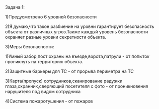 Задача 1:

1)Предусмотрено 6 уровней безопасности


2)Я думаю,что такое разбиение на уровни гарантирует безопасность объекта от различных угроз.Также каждый уровень безопасности охраняет разные уровни секретности объекта.


3)Меры безопасности:

1)Умный забор,пост охраны на въезде,ворота,патрули - от попыток проникнуть на территорию объекта.

2)Защитные барьеры для ТС - от прорыва периметра на ТС

3)Карта(пропуск) сотрудников,сканирование радужки глаза,охранник,сверяющий посетителя с фото - от проникновения нарушителя под видом сотрудника

4)Система пожаротушения - от пожаров

